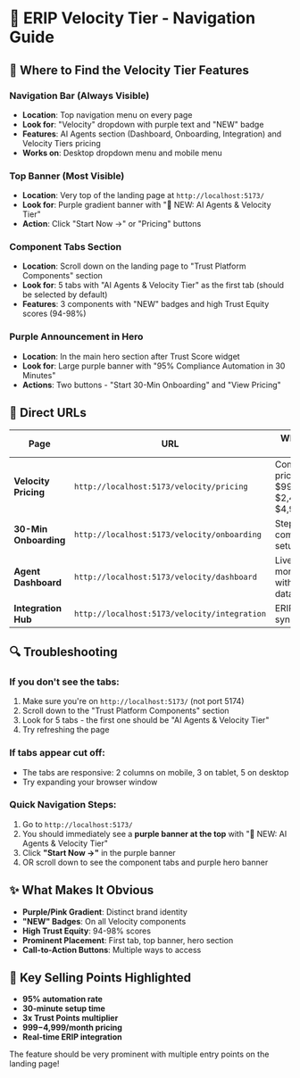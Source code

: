 # 🚀 ERIP Velocity Tier - Navigation Guide

## 🎯 Where to Find the Velocity Tier Features

### **Navigation Bar (Always Visible)**
- **Location**: Top navigation menu on every page
- **Look for**: "Velocity" dropdown with purple text and "NEW" badge
- **Features**: AI Agents section (Dashboard, Onboarding, Integration) and Velocity Tiers pricing
- **Works on**: Desktop dropdown menu and mobile menu

### **Top Banner (Most Visible)**
- **Location**: Very top of the landing page at `http://localhost:5173/`
- **Look for**: Purple gradient banner with "🚀 NEW: AI Agents & Velocity Tier"
- **Action**: Click "Start Now →" or "Pricing" buttons

### **Component Tabs Section**
- **Location**: Scroll down on the landing page to "Trust Platform Components" section
- **Look for**: 5 tabs with "AI Agents & Velocity Tier" as the first tab (should be selected by default)
- **Features**: 3 components with "NEW" badges and high Trust Equity scores (94-98%)

### **Purple Announcement in Hero**
- **Location**: In the main hero section after Trust Score widget
- **Look for**: Large purple banner with "95% Compliance Automation in 30 Minutes"
- **Actions**: Two buttons - "Start 30-Min Onboarding" and "View Pricing"

## 📍 Direct URLs

| **Page** | **URL** | **What You'll See** |
|----------|---------|-------------------|
| **Velocity Pricing** | `http://localhost:5173/velocity/pricing` | Complete pricing tiers: $999, $2,499, $4,999/month |
| **30-Min Onboarding** | `http://localhost:5173/velocity/onboarding` | Step-by-step compliance setup wizard |
| **Agent Dashboard** | `http://localhost:5173/velocity/dashboard` | Live agent monitoring with mock data |
| **Integration Hub** | `http://localhost:5173/velocity/integration` | ERIP platform sync status |

## 🔍 Troubleshooting

### **If you don't see the tabs:**
1. Make sure you're on `http://localhost:5173/` (not port 5174)
2. Scroll down to the "Trust Platform Components" section
3. Look for 5 tabs - the first one should be "AI Agents & Velocity Tier"
4. Try refreshing the page

### **If tabs appear cut off:**
- The tabs are responsive: 2 columns on mobile, 3 on tablet, 5 on desktop
- Try expanding your browser window

### **Quick Navigation Steps:**
1. Go to `http://localhost:5173/`
2. You should immediately see a **purple banner at the top** with "🚀 NEW: AI Agents & Velocity Tier"
3. Click **"Start Now →"** in the purple banner
4. OR scroll down to see the component tabs and purple hero banner

## ✨ What Makes It Obvious

- **Purple/Pink Gradient**: Distinct brand identity
- **"NEW" Badges**: On all Velocity components  
- **High Trust Equity**: 94-98% scores
- **Prominent Placement**: First tab, top banner, hero section
- **Call-to-Action Buttons**: Multiple ways to access

## 🎯 Key Selling Points Highlighted

- **95% automation rate**
- **30-minute setup time**
- **3x Trust Points multiplier**
- **$999-$4,999/month pricing**
- **Real-time ERIP integration**

The feature should be very prominent with multiple entry points on the landing page!